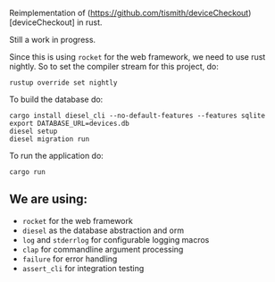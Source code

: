 Reimplementation of (https://github.com/tismith/deviceCheckout)[deviceCheckout] in rust.

Still a work in progress.


Since this is using `rocket` for the web framework, we need to use rust nightly. So to set the compiler stream for this project, do:
```
rustup override set nightly
```

To build the database do:
```
cargo install diesel_cli --no-default-features --features sqlite
export DATABASE_URL=devices.db
diesel setup
diesel migration run
```

To run the application do:
```
cargo run
```

## We are using:
* `rocket` for the web framework
* `diesel` as the database abstraction and orm
* `log` and `stderrlog` for configurable logging macros
* `clap` for commandline argument processing
* `failure` for error handling
* `assert_cli` for integration testing

